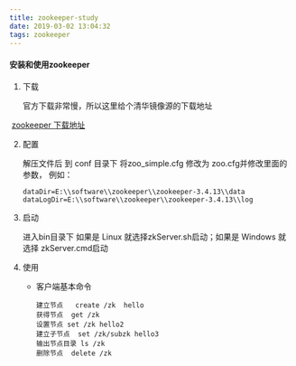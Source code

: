 ```yaml
---
title: zookeeper-study
date: 2019-03-02 13:04:32
tags: zookeeper
---
```


#### 安装和使用zookeeper

1. 下载

   官方下载非常慢，所以这里给个清华镜像源的下载地址

​       [zookeeper 下载地址](https://mirrors.tuna.tsinghua.edu.cn/apache/zookeeper/zookeeper-3.4.13/zookeeper-3.4.13.tar.gz)

2. 配置

   解压文件后 到 conf 目录下 将zoo_simple.cfg 修改为 zoo.cfg并修改里面的参数， 例如：

   ```properties
   dataDir=E:\\software\\zookeeper\\zookeeper-3.4.13\\data
   dataLogDir=E:\\software\\zookeeper\\zookeeper-3.4.13\\log
   ```

3. 启动

   进入bin目录下 如果是 Linux 就选择zkServer.sh启动；如果是 Windows 就选择 zkServer.cmd启动

4. 使用

   - 客户端基本命令

     ```text
     建立节点   create /zk  hello
     获得节点  get /zk 
     设置节点 set /zk hello2
     建立子节点  set /zk/subzk hello3
     输出节点目录 ls /zk
     删除节点  delete /zk
     ```

